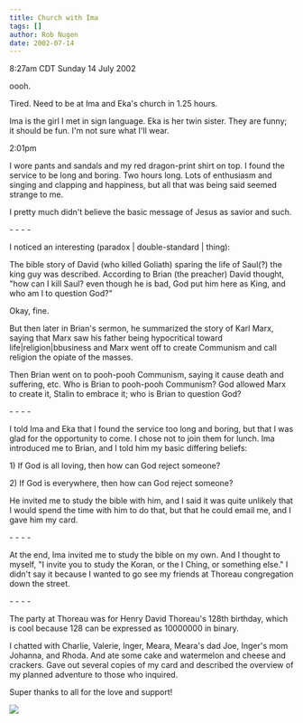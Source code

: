 ```yaml
---
title: Church with Ima
tags: []
author: Rob Nugen
date: 2002-07-14
---
```


<p class=date>8:27am CDT Sunday 14 July 2002</p>

<p>oooh.</p>

<p>Tired.  Need to be at Ima and Eka's church in 1.25 hours.</p>

<p>Ima is the girl I met in sign language.  Eka is her twin sister.
They are funny; it should be fun.  I'm not sure what I'll wear.</p>

<p class=date>2:01pm</p>

<p>I wore pants and sandals and my red dragon-print shirt on top.  I
found the service to be long and boring.  Two hours long.  Lots of
enthusiasm and singing and clapping and happiness, but all that was
being said seemed strange to me.</p>

<p>I pretty much didn't believe the basic message of Jesus as savior
and such.</p>

<p>- - - -</p>

<p>I noticed an interesting (paradox | double-standard | thing):</p>

<p>The bible story of David (who killed Goliath) sparing the life of
Saul(?) the king guy was described.  According to Brian (the preacher)
David thought, "how can I kill Saul?  even though he is bad, God put
him here as King, and who am I to question God?"</p>

<p>Okay, fine.</p>

<p>But then later in Brian's sermon, he summarized the story of Karl
Marx, saying that Marx saw his father being hypocritical toward
life|religion|bbusiness and Marx went off to create Communism and call
religion the opiate of the masses.</p>

<p>Then Brian went on to pooh-pooh Communism, saying it cause death and
suffering, etc.  Who is Brian to pooh-pooh Communism?  God allowed
Marx to create it, Stalin to embrace it; who is Brian to question God?</p>

<p>- - - -</p>

<p>I told Ima and Eka that I found the service too long and boring,
but that I was glad for the opportunity to come.  I chose not to join
them for lunch.  Ima introduced me to Brian, and I told him my basic
differing beliefs:</p>

<p>1) If God is all loving, then how can God reject someone?</p>
<p>2) If God is everywhere, then how can God reject someone?</p>

<p>He invited me to study the bible with him, and I said it was quite
unlikely that I would spend the time with him to do that, but that he
could email me, and I gave him my card.</p>

<p>- - - -</p>

<p>At the end, Ima invited me to study the bible on my own.  And I
thought to myself, "I invite you to study the Koran, or the I Ching,
or something else."  I didn't say it because I wanted to go see my
friends at Thoreau congregation down the street.</p>

<p>- - - -</p>

<p>The party at Thoreau was for Henry David Thoreau's 128th birthday,
which is cool because 128 can be expressed as 10000000 in binary.</p>

<p>I chatted with Charlie, Valerie, Inger, Meara, Meara's dad Joe,
Inger's mom Johanna, and Rhoda.  And ate some cake and watermelon and
cheese and crackers.  Gave out several copies of my card and described
the overview of my planned adventure to those who inquired.</p>

<p>Super thanks to all for the love and support!</p>

<p><img src="/images/rob/wL-ROB.gif"/></p>
